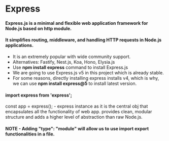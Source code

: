 # Express
#### Express.js is a minimal and flexible web application framework for Node.js based on http module.
#### It simplifies routing, middleware, and handling HTTP requests in Node.js applications.

- It is an extremely popular with wide community support.
- Alternatives: Fastify, Nest.js, Koa, Hono, Elysia.js
- Use **npm install express** command to install Express.js
- We are going to use Express.js v5 in this project which is already stable.
- For some reasons, directly installing express installs v4, which is why, we can use **npm install express@5** to install latest version.

#### import express from 'express';
const app = express(); - express instance as it is the central obj that encapsulates all the functionality of web app.
provides clean, modular structure and adds a higher level of abstraction than raw Node.js.

#### NOTE - Adding **"type": "module"** will allow us to use import export functionalities  in a file.